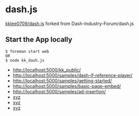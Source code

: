 # dash.js
[kklee0709/dash.js](https://github.com/kklee0709/dash.js) forked from Dash-Industry-Forum/dash.js


## Start the App locally
```
$ foreman start web
OR
$ node kk_dash.js
```
- [http://localhost:5000/kk_public/](http://localhost:5000/kk_public/)
- [http://localhost:5000/samples/dash-if-reference-player/](http://localhost:5000/samples/dash-if-reference-player/)
- [http://localhost:5000/samples/getting-started/](http://localhost:5000/samples/getting-started/)
- [http://localhost:5000/samples/basic-page-embed/](http://localhost:5000/samples/basic-page-embed/)
- [http://localhost:5000/samples/ad-insertion/](http://localhost:5000/samples/ad-insertion/)
- [xyz](xyz)
- [xyz](xyz)
- [xyz](xyz)
